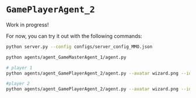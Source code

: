 # `GamePlayerAgent_2`

Work in progress! 

For now, you can try it out with the following commands:

```sh
python server.py --config configs/server_config_MMO.json

python agents/agent_GameMasterAgent_1/agent.py

# player 1
python agents/agent_GamePlayerAgent_2/agent.py --avatar wizard.png --id alice --seed lava

#player 2
python agents/agent_GamePlayerAgent_2/agent.py --avatar wizard.png --id alice --seed lava
```